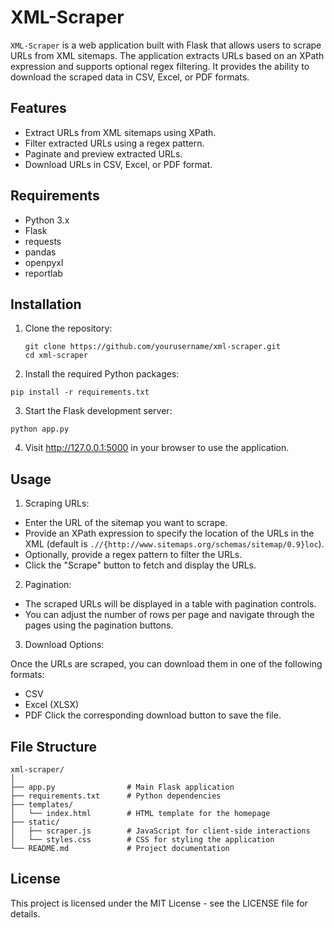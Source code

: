# XML-Scraper

`XML-Scraper` is a web application built with Flask that allows users to scrape URLs from XML sitemaps. The application extracts URLs based on an XPath expression and supports optional regex filtering. It provides the ability to download the scraped data in CSV, Excel, or PDF formats.

## Features
- Extract URLs from XML sitemaps using XPath.
- Filter extracted URLs using a regex pattern.
- Paginate and preview extracted URLs.
- Download URLs in CSV, Excel, or PDF format.

## Requirements
- Python 3.x
- Flask
- requests
- pandas
- openpyxl
- reportlab

## Installation

1. Clone the repository:

   ```
   git clone https://github.com/yourusername/xml-scraper.git
   cd xml-scraper
   ```

2. Install the required Python packages:

```
pip install -r requirements.txt
```

3. Start the Flask development server:

```
python app.py
```

4. Visit http://127.0.0.1:5000 in your browser to use the application.

## Usage
1. Scraping URLs:

- Enter the URL of the sitemap you want to scrape.
- Provide an XPath expression to specify the location of the URLs in the XML (default is `.//{http://www.sitemaps.org/schemas/sitemap/0.9}loc`).
- Optionally, provide a regex pattern to filter the URLs.
- Click the "Scrape" button to fetch and display the URLs.

2. Pagination:

- The scraped URLs will be displayed in a table with pagination controls.
- You can adjust the number of rows per page and navigate through the pages using the pagination buttons.

3. Download Options:

Once the URLs are scraped, you can download them in one of the following formats:
- CSV
- Excel (XLSX)
- PDF
Click the corresponding download button to save the file.

## File Structure
```
xml-scraper/
│
├── app.py                # Main Flask application
├── requirements.txt      # Python dependencies
├── templates/
│   └── index.html        # HTML template for the homepage
├── static/
│   ├── scraper.js        # JavaScript for client-side interactions
│   └── styles.css        # CSS for styling the application
└── README.md             # Project documentation
```

## License
This project is licensed under the MIT License - see the LICENSE file for details.

